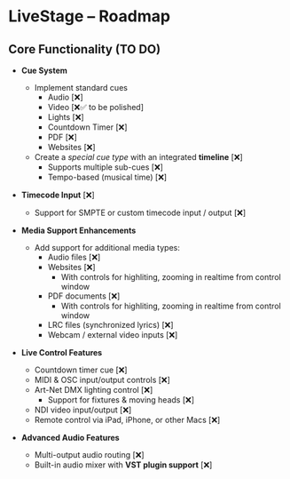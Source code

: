 # LiveStage – Roadmap

## Core Functionality (TO DO)
- **Cue System**
  - Implement standard cues
    - Audio [❌]
    - Video [❌✅ to be polished]
    - Lights [❌]
    - Countdown Timer [❌]
    - PDF  [❌]
    - Websites [❌]
  - Create a *special cue type* with an integrated **timeline**  [❌]
    - Supports multiple sub-cues [❌]
    - Tempo-based (musical time) [❌]

- **Timecode Input**  [❌]
  - Support for SMPTE or custom timecode input / output [❌]

- **Media Support Enhancements**  
  - Add support for additional media types:  
    - Audio files  [❌]
    - Websites [❌]
        - With controls for highliting, zooming in realtime from control window
    - PDF documents  [❌]
        - With controls for highliting, zooming in realtime from control window 
    - LRC files (synchronized lyrics)  [❌]
    - Webcam / external video inputs [❌]

- **Live Control Features**  
  - Countdown timer cue  [❌]
  - MIDI & OSC input/output controls  [❌]
  - Art-Net DMX lighting control  [❌]
    - Support for fixtures & moving heads  [❌]
  - NDI video input/output  [❌]
  - Remote control via iPad, iPhone, or other Macs [❌]

- **Advanced Audio Features**  
  - Multi-output audio routing  [❌]
  - Built-in audio mixer with **VST plugin support** [❌]

